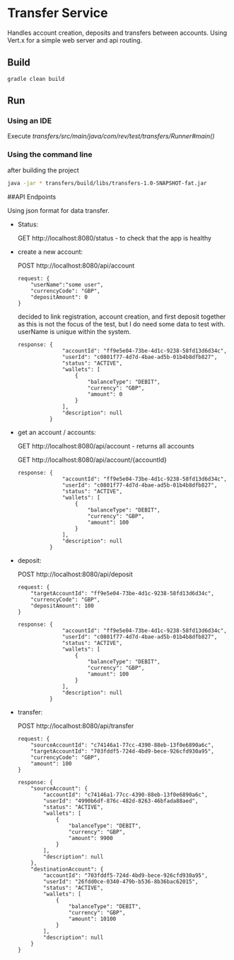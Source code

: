 # Transfer Service

Handles account creation, deposits and transfers between accounts.
Using Vert.x for a simple web server and api routing.

## Build

```
gradle clean build
```

## Run

### Using an IDE

Execute *transfers/src/main/java/com/rev/test/transfers/Runner#main()*

### Using the command line

after building the project
```bash
java -jar * transfers/build/libs/transfers-1.0-SNAPSHOT-fat.jar
```


##API Endpoints

Using json format for data transfer.

* Status:

    GET http://localhost:8080/status - to check that the app is healthy

* create a new account:

    POST http://localhost:8080/api/account
    ```
    request: {
        "userName":"some user",
        "currencyCode": "GBP",
        "depositAmount": 0
    }
    ```

    decided to link registration, account creation, and first deposit
    together as this is not the focus of the test, but I do need some
    data to test with. userName is unique within the system.

    ```
    response: {
                  "accountId": "ff9e5e04-73be-4d1c-9238-58fd13d6d34c",
                  "userId": "c0801f77-4d7d-4bae-ad5b-01b4b8dfb827",
                  "status": "ACTIVE",
                  "wallets": [
                      {
                          "balanceType": "DEBIT",
                          "currency": "GBP",
                          "amount": 0
                      }
                  ],
                  "description": null
              }
    ```

* get an account / accounts:

    GET http://localhost:8080/api/account - returns all accounts

    GET http://localhost:8080/api/account/{accountId}

    ```
    response: {
                  "accountId": "ff9e5e04-73be-4d1c-9238-58fd13d6d34c",
                  "userId": "c0801f77-4d7d-4bae-ad5b-01b4b8dfb827",
                  "status": "ACTIVE",
                  "wallets": [
                      {
                          "balanceType": "DEBIT",
                          "currency": "GBP",
                          "amount": 100
                      }
                  ],
                  "description": null
              }
    ```

* deposit:

    POST http://localhost:8080/api/deposit

    ```
    request: {
        "targetAccountId": "ff9e5e04-73be-4d1c-9238-58fd13d6d34c",
        "currencyCode": "GBP",
        "depositAmount": 100
    }
    ```

    ```
    response: {
                  "accountId": "ff9e5e04-73be-4d1c-9238-58fd13d6d34c",
                  "userId": "c0801f77-4d7d-4bae-ad5b-01b4b8dfb827",
                  "status": "ACTIVE",
                  "wallets": [
                      {
                          "balanceType": "DEBIT",
                          "currency": "GBP",
                          "amount": 100
                      }
                  ],
                  "description": null
              }
    ```

* transfer:

    POST http://localhost:8080/api/transfer


    ```
    request: {
        "sourceAccountId": "c74146a1-77cc-4390-88eb-13f0e6890a6c",
        "targetAccountId": "703fddf5-724d-4bd9-bece-926cfd930a95",
        "currencyCode": "GBP",
        "amount": 100
    }
    ```

    ```
    response: {
        "sourceAccount": {
            "accountId": "c74146a1-77cc-4390-88eb-13f0e6890a6c",
            "userId": "4990b6df-876c-482d-8263-46bfada88aed",
            "status": "ACTIVE",
            "wallets": [
                {
                    "balanceType": "DEBIT",
                    "currency": "GBP",
                    "amount": 9900
                }
            ],
            "description": null
        },
        "destinationAccount": {
            "accountId": "703fddf5-724d-4bd9-bece-926cfd930a95",
            "userId": "26fdd0ce-0340-479b-b536-8b36bac62015",
            "status": "ACTIVE",
            "wallets": [
                {
                    "balanceType": "DEBIT",
                    "currency": "GBP",
                    "amount": 10100
                }
            ],
            "description": null
        }
    }
    ```